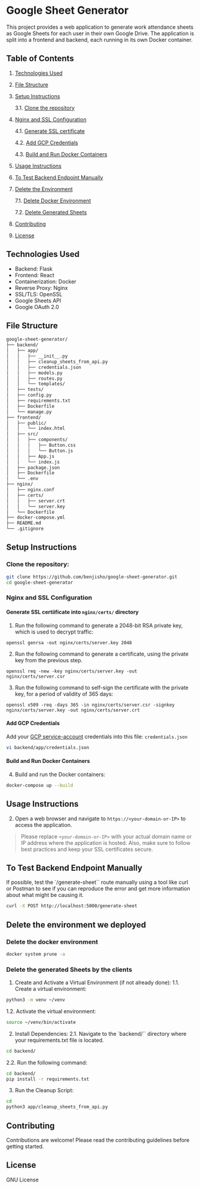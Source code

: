 # Google Sheet Generator

This project provides a web application to generate work attendance sheets as Google Sheets for each user in their own Google Drive. The application is split into a frontend and backend, each running in its own Docker container.

## Table of Contents
1. [Technologies Used](#technologies-used)
2. [File Structure](#file-structure)
3. [Setup Instructions](#setup-instructions)
    
    3.1. [Clone the repository](#clone-the-repository)
4. [Nginx and SSL Configuration](#nginx-and-ssl-configuration)
    
    4.1. [Generate SSL certificate](#generate-ssl-certiificate-into-`nginx/certs/`-directory)
    
    4.2. [Add GCP Credentials](#add-gcp-credentials)
    
    4.3. [Build and Run Docker Containers](#build-and-run-docker-containers)
5. [Usage Instructions](#usage-instructions)
6. [To Test Backend Endpoint Manually](#to-test-backend-endpoint-manually)
7. [Delete the Environment](#delete-the-environment-we-deployed)
    
    7.1. [Delete Docker Environment](#delete-the-docker-environment)
    
    7.2. [Delete Generated Sheets](#delete-the-generated-sheets-by-the-clients)
8. [Contributing](#contributing)
9. [License](#license)


## Technologies Used
- Backend: Flask
- Frontend: React
- Containerization: Docker
- Reverse Proxy: Nginx
- SSL/TLS: OpenSSL
- Google Sheets API
- Google OAuth 2.0

## File Structure

```bash
google-sheet-generator/
├── backend/
│   ├── app/
│   │   ├── __init__.py
│   │   ├── cleanup_sheets_from_api.py
│   │   ├── credentials.json
│   │   ├── models.py
│   │   ├── routes.py
│   │   └── templates/
│   ├── tests/
│   ├── config.py
│   ├── requirements.txt
│   ├── Dockerfile
│   └── manage.py
├── frontend/
│   ├── public/
│   │   └── index.html
│   ├── src/
│   │   ├── components/
│   │   │   ├── Button.css
│   │   │   └── Button.js
│   │   ├── App.js
│   │   └── index.js
│   ├── package.json
│   ├── Dockerfile
│   └── .env
├── nginx/
│   ├── nginx.conf
│   ├── certs/
│   │   ├── server.crt
│   │   └── server.key
│   └── Dockerfile
├── docker-compose.yml
├── README.md
└── .gitignore
```

## Setup Instructions

### Clone the repository:
```bash
git clone https://github.com/benjisho/google-sheet-generator.git
cd google-sheet-generator
```

### Nginx and SSL Configuration
#### Generate SSL certiificate into `nginx/certs/` directory

1. Run the following command to generate a 2048-bit RSA private key, which is used to decrypt traffic:

```
openssl genrsa -out nginx/certs/server.key 2048
```
2. Run the following command to generate a certificate, using the private key from the previous step.
```
openssl req -new -key nginx/certs/server.key -out nginx/certs/server.csr
```

3. Run the following command to self-sign the certificate with the private key, for a period of validity of 365 days:
```
openssl x509 -req -days 365 -in nginx/certs/server.csr -signkey nginx/certs/server.key -out nginx/certs/server.crt
```

#### Add GCP Credentials
Add your [GCP service-account](https://console.cloud.google.com/iam-admin/serviceaccounts) credentials into this file: `credentials.json`
```bash
vi backend/app/credentials.json
```
#### Build and Run Docker Containers
4. Build and run the Docker containers:
```bash
docker-compose up --build
```

## Usage Instructions

2. Open a web browser and navigate to `https://<your-domain-or-IP>` to access the application.

> Please replace `<your-domain-or-IP>` with your actual domain name or IP address where the application is hosted. Also, make sure to follow best practices and keep your SSL certificates secure.


## To Test Backend Endpoint Manually

If possible, test the `/generate-sheet`` route manually using a tool like curl or Postman to see if you can reproduce the error and get more information about what might be causing it.
```bash
curl -X POST http://localhost:5000/generate-sheet
```

## Delete the environment we deployed

### Delete the docker environment
```bash
docker system prune -a
```
### Delete the generated Sheets by the clients

1. Create and Activate a Virtual Environment (if not already done):
1.1. Create a virtual environment:
```bash
python3 -m venv ~/venv
```
1.2. Activate the virtual environment:
```bash
source ~/venv/bin/activate
```
2. Install Dependencies:
2.1. Navigate to the `backend/`` directory where your requirements.txt file is located.
```bash
cd backend/
```
2.2. Run the following command:
```bash
cd backend/
pip install -r requirements.txt
```
3. Run the Cleanup Script:
```bash
cd 
python3 app/cleanup_sheets_from_api.py
```
## Contributing
Contributions are welcome! Please read the contributing guidelines before getting started.

## License
GNU License